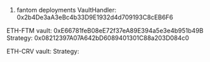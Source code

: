 1. fantom deployments
  VaultHandler: 0x2b4De3aA3eBc4b33D9E1932d4d709193C8cEB6F6

  ETH-FTM vault: 0xE66781feB08eE72f37eA89E394a5e3e4b951b49B
  Strategy: 0x08212397A07A642bD6089401301C88a203D084c0

  ETH-CRV vault:
  Strategy:
